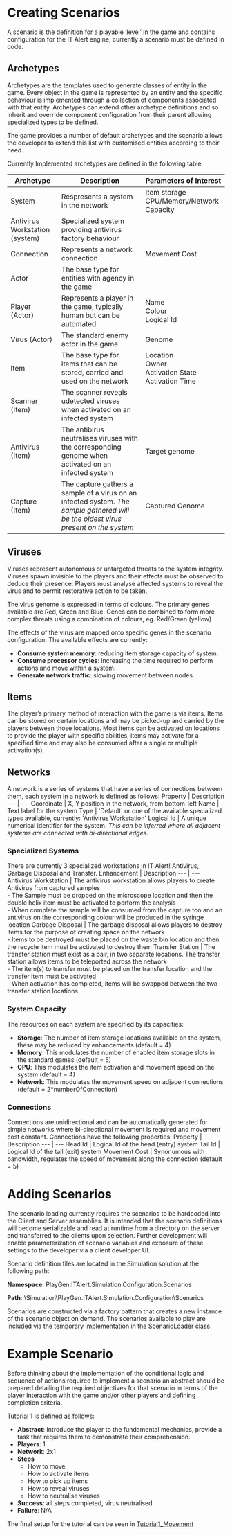 # Creating Scenarios
A scenario is the definition for a playable ‘level’ in the game and contains configuration for the IT Alert engine, currently a scenario must be defined in code.

## Archetypes
Archetypes are the templates used to generate classes of entity in the game. Every object in the game is represented by an entity and the specific behaviour is implemented through a collection of components associated with that entity. Archetypes can extend other archetype definitions and so inherit and override component configuration from their parent allowing specialized types to be defined.

The game provides a number of default archetypes and the scenario allows the developer to extend this list with customised entities according to their need.

Currently Implemented archetypes are defined in the following table:

Archetype | Description | Parameters of Interest
--- | --- | ---
System | Respresents a system in the network | Item storage<br>CPU/Memory/Network Capacity
Antivirus Workstation (system) | Specialized system providing antivirus factory behaviour | 
Connection | Represents a network connection | Movement Cost
Actor | The base type for entities with agency in the game | 
Player (Actor) | Represents a player in the game, typically human but can be automated | Name<br>Colour<br>Logical Id
Virus (Actor) | The standard enemy actor in the game | Genome
Item | The base type for items that can be stored, carried and used on the network | Location<br>Owner<br>Activation State<br>Activation Time
Scanner (Item) | The scanner reveals udetected viruses when activated on an infected system | 
Antivirus (Item) | The antibirus neutralises viruses with the corresponding genome when activated on an infected system | Target genome
Capture (Item) | The capture gathers a sample of a virus on an infected system. *The sample gathered will be the oldest virus present on the system* | Captured Genome

## Viruses
Viruses represent autonomous or untargeted threats to the system integrity. Viruses spawn invisible to the players and their effects must be observed to deduce their presence. Players must analyse affected systems to reveal the virus and to permit restorative action to be taken.

The virus genome is expressed in terms of colours. The primary genes available are Red, Green and Blue. Genes can be combined to form more complex threats using a combination of colours, eg. Red/Green (yellow)

The effects of the virus are mapped onto specific genes in the scenario configuration. The available effects are currently:

- **Consume system memory**: reducing item storage capacity of system.
- **Consume processor cycles**: increasing the time required to perform actions and move within a system.
- **Generate network traffic**: slowing movement between nodes.

## Items
The player’s primary method of interaction with the game is via items. Items can be stored on certain locations and may be picked-up and carried by the players between those locations. Most items can be activated on locations to provide the player with specific abilities, items may activate for a specified time and may also be consumed after a single or multiple activation(s).

## Networks
A network is a series of systems that have a series of connections between them, each system in a network is defined as follows:
Property | Description
--- | ---
Coordinate | X, Y position in the network, from bottom-left
Name | Text label for the system
Type | 'Default' or one of the available specialized types available, currently: 'Antivirus Workstation'
Logical Id | A unique numerical identifier for the system. *This can be inferred where all adjacent systems are connected with bi-directional edges.*

### Specialized Systems
There are currently 3 specialized workstations in IT Alert! Antivirus, Garbage Disposal and Transfer.
Enhancement | Description
--- | ---
Antivirus Workstation | The antivirus workstation allows players to create Antivirus from captured samples<br> - The Sample must be dropped on the microscope location and then the double helix item must be activated to perform the analysis<br> - When complete the sample will be consumed from the capture too and an antivirus on the corresponding colour will be produced in the syringe location
Garbage Disposal | The garbage disposal allows players to destroy items for the purpose of creating space on the network<br> - Items to be destroyed must be placed on the waste bin location and then the recycle item must be activated to destroy them 
Transfer Station | The transfer station must exist as a pair, in two separate locations. The transfer station allows items to be teleported across the network<br> - The item(s) to transfer must be placed on the transfer location and the transfer item must be activated<br> - When activation has completed, items will be swapped between the two transfer station locations

### System Capacity
The resources on each system are specified by its capacities:
- **Storage**: The number of item storage locations available on the system, these may be reduced by enhancements (default = 4)
- **Memory**: This modulates the number of enabled item storage slots in the standard games (default = 5)
- **CPU**: This modulates the item activation and movement speed on the system (default = 4)
- **Network**: This modulates the movement speed on adjacent connections (default = 2*numberOfConnection)

### Connections
Connections are unidirectional and can be automatically generated for simple networks where bi-directional movement is required and movement cost constant. Connections have the following properties:
Property | Description
--- | ---
Head Id | Logical Id of the head (entry) system
Tail Id | Logical Id of the tail (exit) system
Movement Cost | Synonumous with bandwidth, regulates the speed of movement along the connection (default = 5)

# Adding Scenarios
The scenario loading currently requires the scenarios to be hardcoded into the Client and Server assemblies. It is intended that the scenario definitions will become serializable and read at runtime from a directory on the server and transferred to the clients upon selection. Further development will enable parameterization of scenario variables and exposure of these settings to the developer via a client developer UI. 

Scenario definition files are located in the Simulation solution at the following path:

**Namespace**:	PlayGen.ITAlert.Simulation.Configuration.Scenarios

**Path**:		\Simulation\PlayGen.ITAlert.Simulation.Configuration\Scenarios

Scenarios are constructed via a factory pattern that creates a new instance of the scenario object on demand. The scenarios available to play are included via the temporary implementation in the ScenarioLoader class.

# Example Scenario
Before thinking about the implementation of the conditional logic and sequence of actions required to implement a scenario an abstract should be prepared detailing the required objectives for that scenario in terms of the player interaction with the game and/or other players and defining completion criteria.

Tutorial 1 is defined as follows:
- **Abstract**: Introduce the player to the fundamental mechanics, provide a task that requires them to demonstrate their comprehension.
- **Players**: 1
- **Network**: 2x1
- **Steps**
    - How to move
    - How to activate items
    - How to pick up items
    - How to reveal viruses
    - How to neutralise viruses
- **Success**: all steps completed, virus neutralised
- **Failure**: N/A

The final setup for the tutorial can be seen in [Tutorial1_Movement](Simulation/PlayGen.ITAlert.Simulation.Configuration/Scenarios/Tutorial/Tutorial1_Movement.cs)
